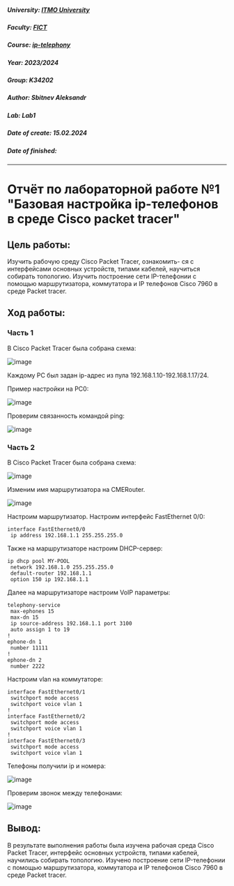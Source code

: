 ##### University: [ITMO University](https://itmo.ru/ru/)
##### Faculty: [FICT](https://fict.itmo.ru)
##### Course: [ip-telephony](https://itmo-ict-faculty.github.io/ip-telephony/)
##### Year: 2023/2024
##### Group: K34202
##### Author: Sbitnev Aleksandr
##### Lab: Lab1
##### Date of create: 15.02.2024
##### Date of finished: 

***

# Отчёт по лабораторной работе №1 "Базовая настройка ip-телефонов в среде Сisco packet tracer"


## **Цель работы:** 
Изучить рабочую среду Cisco Packet Tracer, ознакомить- ся с интерфейсами основных устройств, типами кабелей, научиться собирать топологию. Изучить построение сети IP-телефонии с помощью маршрутизатора, коммутатора и IP телефонов Cisco 7960 в среде Packet tracer.

## **Ход работы:**
### Часть 1
В Cisco Packet Tracer была собрана схема:

![image](https://github.com/Sbitnev/2023_2024-ip-telephony-k34202-sbitnev_a_s/assets/71010852/908ca202-533c-41c3-835f-bce3abb38b3a)

Каждому PC был задан ip-адрес из пула 192.168.1.10-192.168.1.17/24. 

Пример настройки на PC0:

![image](https://github.com/Sbitnev/2023_2024-ip-telephony-k34202-sbitnev_a_s/assets/71010852/faa8ded8-f5d8-45fb-a1c8-e38d4c893541)

Проверим связанность командой ping:

![image](https://github.com/Sbitnev/2023_2024-ip-telephony-k34202-sbitnev_a_s/assets/71010852/c94b1ebe-8e49-421a-889d-dc1a5834f2b4)


### Часть 2
В Cisco Packet Tracer была собрана схема:

![image](https://github.com/Sbitnev/2023_2024-ip-telephony-k34202-sbitnev_a_s/assets/71010852/5c19cb4a-496b-43f3-aa94-91b41137399d)

Изменим имя маршрутизатора на CMERouter.

![image](https://github.com/Sbitnev/2023_2024-ip-telephony-k34202-sbitnev_a_s/assets/71010852/18f5d677-d978-4f77-b2b4-be7d4386990e)

Настроим маршрутизатор. Настроим интерфейс FastEthernet 0/0:
```
interface FastEthernet0/0
 ip address 192.168.1.1 255.255.255.0
```

Также на маршрутизаторе настроим DHCP-сервер:
```
ip dhcp pool MY-POOL
 network 192.168.1.0 255.255.255.0
 default-router 192.168.1.1
 option 150 ip 192.168.1.1
```

Далее на маршрутизаторе настроим VoIP параметры:
```
telephony-service
 max-ephones 15
 max-dn 15
 ip source-address 192.168.1.1 port 3100
 auto assign 1 to 19
!
ephone-dn 1
 number 11111
!
ephone-dn 2
 number 2222
```

Настроим vlan на коммутаторе:
```
interface FastEthernet0/1
 switchport mode access
 switchport voice vlan 1
!
interface FastEthernet0/2
 switchport mode access
 switchport voice vlan 1
!
interface FastEthernet0/3
 switchport mode access
 switchport voice vlan 1
```

Телефоны получили ip и номера:

![image](https://github.com/Sbitnev/2023_2024-ip-telephony-k34202-sbitnev_a_s/assets/71010852/67669006-6bc6-4476-a13e-714aa5510e6b)

Проверим звонок между телефонами:

![image](https://github.com/Sbitnev/2023_2024-ip-telephony-k34202-sbitnev_a_s/assets/71010852/fb825aa5-3d04-488d-aa9b-af4eab1feaf5)


## **Вывод:** 

В результате выполнения работы была изучена рабочая среда Cisco Packet Tracer, интерфейс основных устройств, типами кабелей, научились собирать топологию. Изучено построение сети IP-телефонии с помощью маршрутизатора, коммутатора и IP телефонов Cisco 7960 в среде Packet tracer.

